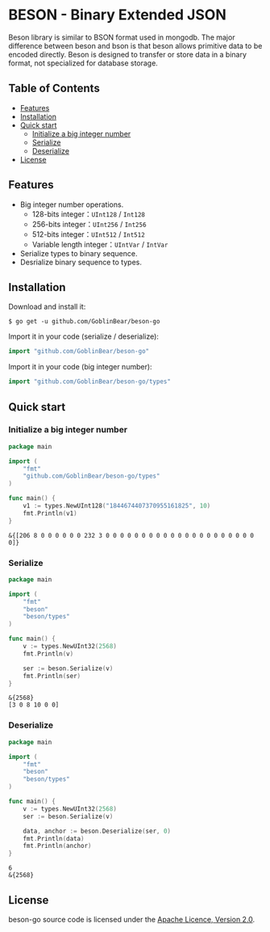 # BESON - Binary Extended JSON

Beson library is similar to BSON format used in mongodb. The major difference between beson and bson is that beson allows primitive data to be encoded directly. Beson is designed to transfer or store data in a binary format, not specialized for database storage.

## Table of Contents

- [Features](#Features)
- [Installation](#Installation)
- [Quick start](#Quick-start)
    - [Initialize a big integer number](#Initialize-a-big-integer-number)
    - [Serialize](#Serialize)
    - [Deserialize](#Deserialize)
- [License](#License)

## Features

- Big integer number operations.
    - 128-bits integer：`UInt128` / `Int128`
    - 256-bits integer：`UInt256` / `Int256`
    - 512-bits integer：`UInt512` / `Int512`
    - Variable length integer：`UIntVar` / `IntVar`
- Serialize types to binary sequence.
- Desrialize binary sequence to types.

## Installation

Download and install it:

```shell
$ go get -u github.com/GoblinBear/beson-go
```

Import it in your code (serialize / deserialize):

```go
import "github.com/GoblinBear/beson-go"
```
Import it in your code (big integer number):

```go
import "github.com/GoblinBear/beson-go/types"
```

## Quick start

### Initialize a big integer number

```go
package main

import (
    "fmt"
    "github.com/GoblinBear/beson-go/types"
)

func main() {
    v1 := types.NewUInt128("1844674407370955161825", 10)
    fmt.Println(v1)
}
```
```shell
&{[206 8 0 0 0 0 0 0 232 3 0 0 0 0 0 0 0 0 0 0 0 0 0 0 0 0 0 0 0 0 0 0]}
```

### Serialize

```go
package main

import (
    "fmt"
    "beson"
    "beson/types"
)

func main() {
    v := types.NewUInt32(2568)
    fmt.Println(v)

    ser := beson.Serialize(v)
    fmt.Println(ser)
}
```
```shell
&{2568}
[3 0 8 10 0 0]
```

### Deserialize

```go
package main

import (
    "fmt"
    "beson"
    "beson/types"
)

func main() {
    v := types.NewUInt32(2568)
    ser := beson.Serialize(v)

    data, anchor := beson.Deserialize(ser, 0)
    fmt.Println(data)
    fmt.Println(anchor)
}
```
```shell
6
&{2568}
```

## License

beson-go source code is licensed under the [Apache Licence, Version 2.0](http://www.apache.org/licenses/LICENSE-2.0.html).
